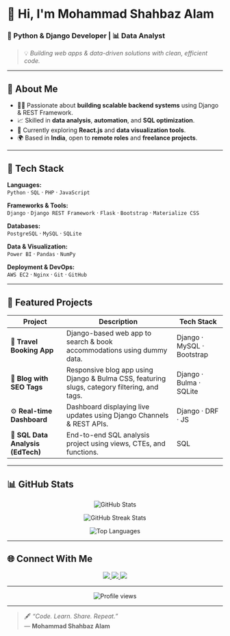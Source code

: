 

# 👋 Hi, I'm Mohammad Shahbaz Alam  

### 🐍 Python & Django Developer | 📊 Data Analyst  

> 💡 _Building web apps & data-driven solutions with clean, efficient code._

---

## 🚀 About Me  

- 🧑‍💻 Passionate about **building scalable backend systems** using Django & REST Framework.  
- 📈 Skilled in **data analysis**, **automation**, and **SQL optimization**.  
- 🎯 Currently exploring **React.js** and **data visualization tools**.  
- 🌍 Based in **India**, open to **remote roles** and **freelance projects**.  

---

## 🧰 Tech Stack  

**Languages:**  
`Python` · `SQL` · `PHP` · `JavaScript`

**Frameworks & Tools:**  
`Django` · `Django REST Framework` · `Flask` · `Bootstrap` · `Materialize CSS`

**Databases:**  
`PostgreSQL` · `MySQL` · `SQLite`

**Data & Visualization:**  
`Power BI` · `Pandas` · `NumPy`

**Deployment & DevOps:**  
`AWS EC2` · `Nginx` · `Git` · `GitHub`

---

## 📂 Featured Projects  

| Project | Description | Tech Stack |
|----------|--------------|------------|
| 🏨 **Travel Booking App** | Django-based web app to search & book accommodations using dummy data. | Django · MySQL · Bootstrap |
| 📰 **Blog with SEO Tags** | Responsive blog app using Django & Bulma CSS, featuring slugs, category filtering, and tags. | Django · Bulma · SQLite |
| ⚙️ **Real-time Dashboard** | Dashboard displaying live updates using Django Channels & REST APIs. | Django · DRF · JS |
| 🧮 **SQL Data Analysis (EdTech)** | End-to-end SQL analysis project using views, CTEs, and functions. | SQL |

---

## 📊 GitHub Stats  

<p align="center">
  <img src="https://github-readme-stats.vercel.app/api?username=shahbaz-pycread&show_icons=true&theme=tokyonight" alt="GitHub Stats" />
</p>

<p align="center">
  <img src="https://github-readme-streak-stats.herokuapp.com/?user=shahbaz-pycread&theme=tokyonight" alt="GitHub Streak Stats" />
</p>

<p align="center">
  <img src="https://github-readme-stats.vercel.app/api/top-langs/?username=shahbaz-pycread&layout=compact&theme=tokyonight" alt="Top Languages" />
</p>


---

## 🌐 Connect With Me  

<p align="center">
  <a href="https://www.linkedin.com/in/mohammad-shahbaz-alam">
    <img src="https://img.shields.io/badge/LinkedIn-0077B5?logo=linkedin&logoColor=white" />
  </a>
  <a href="mailto:alam.shahbaz01@gmail.com">
    <img src="https://img.shields.io/badge/Email-D14836?logo=gmail&logoColor=white" />
  </a>
  <a href="https://github.com/shahbaz-pycread">
    <img src="https://img.shields.io/badge/Portfolio-24292e?logo=githubpages&logoColor=white" />
  </a>
</p>

---

<p align="center">
  <img src="https://komarev.com/ghpvc/?username=shahbaz-pycread&style=for-the-badge&color=blueviolet" alt="Profile views"/>
</p>

---

> 🖋️ _“Code. Learn. Share. Repeat.”_  
> — **Mohammad Shahbaz Alam**

